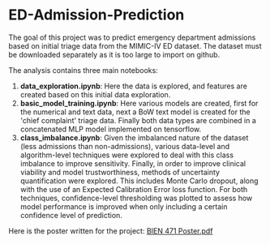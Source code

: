 # ED-Admission-Prediction

The goal of this project was to predict emergency department admissions based on initial triage data from the MIMIC-IV ED dataset. The dataset must be downloaded separately as it is too large to import on github.

The analysis contains three main notebooks:
1. **data_exploration.ipynb**: Here the data is explored, and features are created based on this initial data exploration.
2. **basic_model_training.ipynb**: Here various models are created, first for the numerical and text data, next a BoW text model is created for the 'chief complaint' triage data. Finally both data types are combined in a concatenated MLP model implemented on tensorflow.
3. **class_imbalance.ipynb**: Given the imbalanced nature of the dataset (less admissions than non-admissions), various data-level and algorithm-level techniques were explored to deal with this class imbalance to improve sensitivity. Finally, in order to improve clinical viability and model trustworthiness, methods of uncertainty quantification were explored. This includes Monte Carlo dropout, along with the use of an Expected Calibration Error loss function. For both techniques, confidence-level thresholding was plotted to assess how model performance is improved when only including a certain confidence level of prediction.

Here is the poster written for the project:
[BIEN 471 Poster.pdf](https://github.com/alicoppe/ED-Admission-Prediction/files/15419134/BIEN.471.Poster.pdf)
